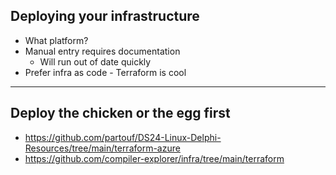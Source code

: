 ## Deploying your infrastructure

* What platform? <!-- .element: class="fragment" -->
* Manual entry requires documentation <!-- .element: class="fragment" -->
  - Will run out of date quickly <!-- .element: class="fragment" -->
* Prefer infra as code - Terraform is cool <!-- .element: class="fragment" -->

---

## Deploy the chicken or the egg first

* https://github.com/partouf/DS24-Linux-Delphi-Resources/tree/main/terraform-azure
* https://github.com/compiler-explorer/infra/tree/main/terraform
